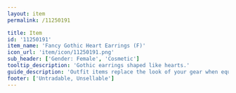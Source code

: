 ```yaml
---
layout: item
permalink: /11250191

title: Item
id: '11250191'
item_name: 'Fancy Gothic Heart Earrings (F)'
icon_url: 'item/icon/11250191.png'
sub_header: ['Gender: Female', 'Cosmetic']
tooltip_description: 'Gothic earrings shaped like hearts.'
guide_description: 'Outfit items replace the look of your gear when equipped.'
footer: ['Untradable, Unsellable']
---
```

